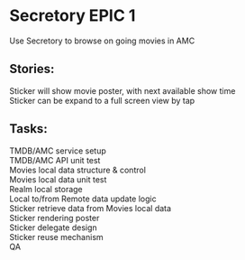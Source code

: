# Secretory EPIC 1
Use Secretory to browse on going movies in AMC

## Stories:
Sticker will show movie poster, with next available show time  
Sticker can be expand to a full screen view by tap  

## Tasks:
TMDB/AMC service setup  
TMDB/AMC API unit test  
Movies local data structure & control  
Movies local data unit test  
Realm local storage  
Local to/from Remote data update logic  
Sticker retrieve data from Movies local data  
Sticker rendering poster  
Sticker delegate design  
Sticker reuse mechanism  
QA  
